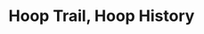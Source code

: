 ---
pid: LLB28
title: Hoop Trail, Hoop History
location_transcription: Listed Below (In Transcription)
zipcode: '19026'
outside_phl: 'Drexel Hill PA '
neighborhood: 
age: '51'
age_range: 50-59
instagram: 
image_file_name: LLB_28.jpg
proposal_transcription: |-
  Maybe 4 or 5 or 11 in a series of famed basketball gyms.
  Sonny Hill (McGonigle Hill)
  Dawn Staley (Dobbins Tech)
  Wilt Chamberlan (Overbrook HS)
  Renn Dunin St. Joe's (Shields)
  Gustine Lake (Philadelphia Belles began there) -> Started by Mike Flynn
  John Cheney (Temple)
topic: Figure,Philadelphia,Sports
topic_summary: 0, 0, 0
type: Sculpture Statue
keywords_other: 
credit: Barbarann Keffer
image_labels: 
twitter: 
facebook: 
permalink: "/monuments/llb28/"
layout: item-page
---